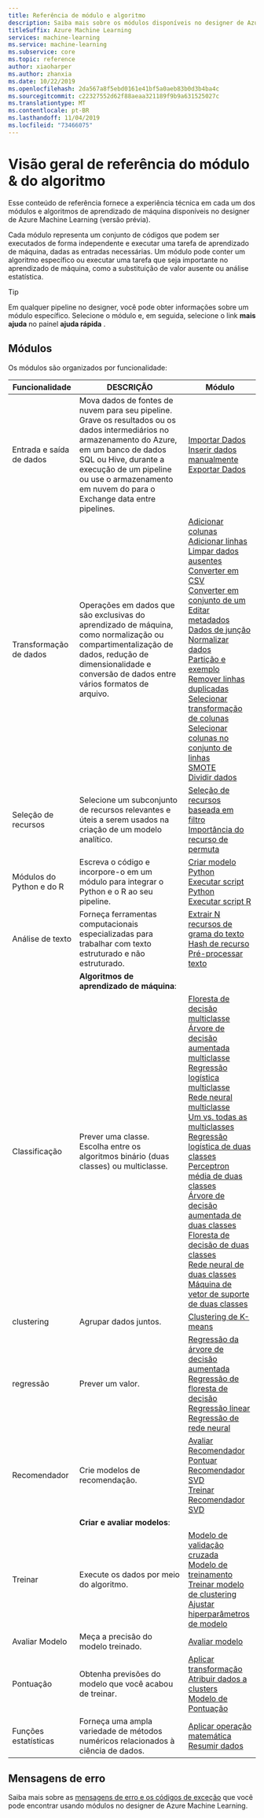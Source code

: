 ```yaml
---
title: Referência de módulo e algoritmo
description: Saiba mais sobre os módulos disponíveis no designer de Azure Machine Learning (versão prévia)
titleSuffix: Azure Machine Learning
services: machine-learning
ms.service: machine-learning
ms.subservice: core
ms.topic: reference
author: xiaoharper
ms.author: zhanxia
ms.date: 10/22/2019
ms.openlocfilehash: 2da567a8f5ebd0161e41bf5a0aeb83b0d3b4ba4c
ms.sourcegitcommit: c22327552d62f88aeaa321189f9b9a631525027c
ms.translationtype: MT
ms.contentlocale: pt-BR
ms.lasthandoff: 11/04/2019
ms.locfileid: "73466075"
---
```

# <a name="algorithm--module-reference-overview"></a>Visão geral de referência do módulo & do algoritmo

Esse conteúdo de referência fornece a experiência técnica em cada um dos módulos e algoritmos de aprendizado de máquina disponíveis no designer de Azure Machine Learning (versão prévia).

Cada módulo representa um conjunto de códigos que podem ser executados de forma independente e executar uma tarefa de aprendizado de máquina, dadas as entradas necessárias. Um módulo pode conter um algoritmo específico ou executar uma tarefa que seja importante no aprendizado de máquina, como a substituição de valor ausente ou análise estatística.

> [!TIP]
> Em qualquer pipeline no designer, você pode obter informações sobre um módulo específico. Selecione o módulo e, em seguida, selecione o link **mais ajuda** no painel **ajuda rápida** .

## <a name="modules"></a>Módulos

Os módulos são organizados por funcionalidade:

| Funcionalidade | DESCRIÇÃO | Módulo |
| --- |--- | ---- |
| Entrada e saída de dados | Mova dados de fontes de nuvem para seu pipeline. Grave os resultados ou os dados intermediários no armazenamento do Azure, em um banco de dados SQL ou Hive, durante a execução de um pipeline ou use o armazenamento em nuvem do para o Exchange data entre pipelines.  | [Importar Dados](import-data.md) <br/> [Inserir dados manualmente](enter-data-manually.md) <br/>[Exportar Dados](export-data.md) |
| Transformação de dados | Operações em dados que são exclusivas do aprendizado de máquina, como normalização ou compartimentalização de dados, redução de dimensionalidade e conversão de dados entre vários formatos de arquivo.| [Adicionar colunas](add-columns.md) <br/> [Adicionar linhas](add-rows.md) <br/> [Limpar dados ausentes](clean-missing-data.md) <br/> [Converter em CSV](convert-to-csv.md) <br/> [Converter em conjunto de um](convert-to-dataset.md) <br/> [Editar metadados](edit-metadata.md) <br/> [Dados de junção](join-data.md) <br/> [Normalizar dados](normalize-data.md) <br/> [Partição e exemplo](partition-and-sample.md) <br/> [Remover linhas duplicadas](remove-duplicate-rows.md) <br/> [Selecionar transformação de colunas](select-columns-transform.md) <br/> [Selecionar colunas no conjunto de linhas](select-columns-in-dataset.md) <br/> [SMOTE](smote.md) <br/> [Dividir dados](split-data.md) |
| Seleção de recursos | Selecione um subconjunto de recursos relevantes e úteis a serem usados na criação de um modelo analítico. | [Seleção de recursos baseada em filtro](filter-based-feature-selection.md) <br/> [Importância do recurso de permuta](permutation-feature-importance.md) |
| Módulos do Python e do R | Escreva o código e incorpore-o em um módulo para integrar o Python e o R ao seu pipeline. | [Criar modelo Python](create-python-model.md) <br/> [Executar script Python](execute-python-script.md)   <br/>  [Executar script R](execute-r-script.md)
| Análise de texto | Forneça ferramentas computacionais especializadas para trabalhar com texto estruturado e não estruturado. | [Extrair N recursos de grama do texto](extract-n-gram-features-from-text.md) <br/> [Hash de recurso](feature-hashing.md) <br/> [Pré-processar texto](preprocess-text.md) |
|  | **Algoritmos de aprendizado de máquina**: | |
| Classificação | Prever uma classe.  Escolha entre os algoritmos binário (duas classes) ou multiclasse.| [Floresta de decisão multiclasse](multiclass-decision-forest.md) <br/> [Árvore de decisão aumentada multiclasse](multiclass-boosted-decision-tree.md) <br/> [Regressão logística multiclasse](multiclass-logistic-regression.md)  <br/> [Rede neural multiclasse](multiclass-neural-network.md) <br/> [Um vs. todas as multiclasses](one-vs-all-multiclass.md) <br/>  [Regressão logística de duas classes](two-class-logistic-regression.md)  <br/>[Perceptron média de duas classes](two-class-averaged-perceptron.md) <br/> [Árvore de decisão aumentada de duas classes](two-class-boosted-decision-tree.md)  <br/> [Floresta de decisão de duas classes](two-class-decision-forest.md)  <br/> [Rede neural de duas classes](two-class-neural-network.md) <br/> [Máquina de vetor de suporte de duas classes](two-class-support-vector-machine.md) | 
| clustering | Agrupar dados juntos.| [Clustering de K-means](k-means-clustering.md)
| regressão | Prever um valor. | [Regressão da árvore de decisão aumentada](boosted-decision-tree-regression.md) <br/> [Regressão de floresta de decisão](decision-forest-regression.md) <br/> [Regressão linear](linear-regression.md)  <br/> [Regressão de rede neural](neural-network-regression.md)  <br/> |
| Recomendador | Crie modelos de recomendação. | [Avaliar Recomendador](evaluate-recommender.md) <br/> [Pontuar Recomendador SVD](score-svd-recommender.md) <br/> [Treinar Recomendador SVD](train-SVD-recommender.md) |
|  | **Criar e avaliar modelos**: | |
| Treinar   | Execute os dados por meio do algoritmo. | [Modelo de validação cruzada](cross-validate-model.md) <br/> [Modelo de treinamento](train-model.md)  <br/> [Treinar modelo de clustering](train-clustering-model.md) <br/>  [Ajustar hiperparâmetros de modelo](tune-model-hyperparameters.md) |
| Avaliar Modelo | Meça a precisão do modelo treinado. |  [Avaliar modelo](evaluate-model.md) |
| Pontuação | Obtenha previsões do modelo que você acabou de treinar. | [Aplicar transformação](apply-transformation.md)<br/>[Atribuir dados a clusters](assign-data-to-clusters.md) <br/>[Modelo de Pontuação](score-model.md) |
| Funções estatísticas | Forneça uma ampla variedade de métodos numéricos relacionados à ciência de dados. | [Aplicar operação matemática](apply-math-operation.md) <br/> [Resumir dados](summarize-data.md)|

## <a name="error-messages"></a>Mensagens de erro

Saiba mais sobre as [mensagens de erro e os códigos de exceção](machine-learning-module-error-codes.md) que você pode encontrar usando módulos no designer de Azure Machine Learning.
